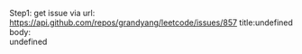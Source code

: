Step1: get issue via url: https://api.github.com/repos/grandyang/leetcode/issues/857 
 title:undefined 
 body:  
 undefined